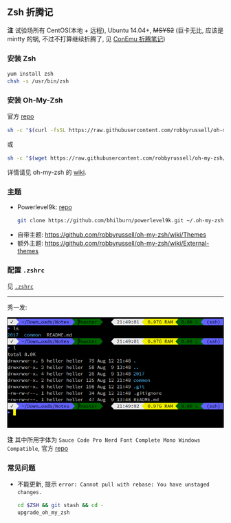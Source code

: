 ## Zsh 折腾记

**注** 试验场所有 CentOS(本地 + 远程), Ubuntu 14.04+, ~~MSYS2~~ (巨卡无比,
应该是 mintty 的锅, 不过不打算继续折腾了, 见 [ConEmu 折腾笔记](../10/conemu-configuration.md#zsh))

### 安装 Zsh

```bash
yum install zsh
chsh -s /usr/bin/zsh
```

### 安装 Oh-My-Zsh

官方 [repo][oh-my-zsh-repo]

```bash
sh -c "$(curl -fsSL https://raw.githubusercontent.com/robbyrussell/oh-my-zsh/master/tools/install.sh)"
```

或

```bash
sh -c "$(wget https://raw.githubusercontent.com/robbyrussell/oh-my-zsh/master/tools/install.sh -O -)"
```

详情请见 oh-my-zsh 的 [wiki][oh-my-zsh-wiki].

### 主题

- Powerlevel9k: [repo][powerlevel9k-repo]
  ```bash
  git clone https://github.com/bhilburn/powerlevel9k.git ~/.oh-my-zsh/custom/themes/powerlevel9k
  ```
- 自带主题: https://github.com/robbyrussell/oh-my-zsh/wiki/Themes
- 额外主题: https://github.com/robbyrussell/oh-my-zsh/wiki/External-themes

### 配置 `.zshrc`

见 [`.zshrc`](src/.zshrc)

---

秀一发:

<p align="center">
  <img src="img/zsh-on-xshell.png">
</p>

**注** 其中所用字体为 `Sauce Code Pro Nerd Font Complete Mono Windows Compatible`,
官方 [repo][nerdfonts-repo]

### 常见问题

- 不能更新, 提示
  `error: Cannot pull with rebase: You have unstaged changes.`
  ```bash
  cd $ZSH && git stash && cd -
  upgrade_oh_my_zsh
  ```


[oh-my-zsh-repo]: https://github.com/robbyrussell/oh-my-zsh
[oh-my-zsh-wiki]: https://github.com/robbyrussell/oh-my-zsh/wiki/Installing-ZSH
[powerlevel9k-repo]: https://github.com/bhilburn/powerlevel9k
[nerdfonts-repo]: https://github.com/buzzkillhardball/nerdfonts
